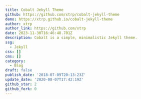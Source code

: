```yaml
---
title: Cobalt Jekyll Theme
github: https://github.com/xtrp/cobalt-jekyll-theme
demo: https://xtrp.github.io/cobalt-jekyll-theme
author: xtrp
author_link: https://github.com/xtrp
date: 2023-11-30T16:46:48.701Z
description: Cobalt is a simple, minimalistic Jekyll theme.
ssg:
  - Jekyll
css: []
cms: []
category:
  - Blog
draft: false
publish_date: '2018-07-09T20:13:23Z'
update_date: '2020-08-07T17:42:19Z'
github_star: 2
github_fork: 0
---
```

